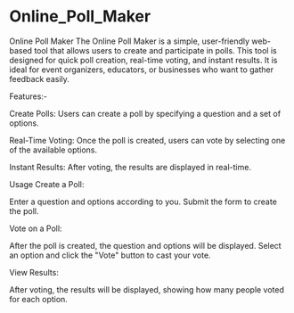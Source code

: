 # Online_Poll_Maker
Online Poll Maker
The Online Poll Maker is a simple, user-friendly web-based tool that allows users to create and participate in polls. This tool is designed for quick poll creation, real-time voting, and instant results. It is ideal for event organizers, educators, or businesses who want to gather feedback easily.

Features:-

Create Polls: Users can create a poll by specifying a question and a set of options.

Real-Time Voting: Once the poll is created, users can vote by selecting one of the available options.

Instant Results: After voting, the results are displayed in real-time.

Usage
Create a Poll:


Enter a question and options according to you.
Submit the form to create the poll.

Vote on a Poll:


After the poll is created, the question and options will be displayed.
Select an option and click the "Vote" button to cast your vote.

View Results:


After voting, the results will be displayed, showing how many people voted for each option.

